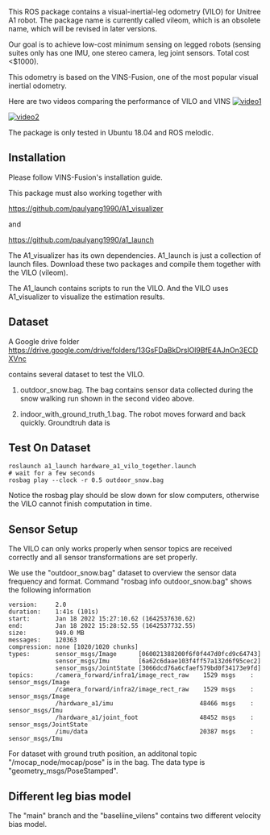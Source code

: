 This ROS package contains a visual-inertial-leg odometry (VILO) for Unitree A1 robot. The package name is currently called vileom, which is an obsolete name, which will be revised in later versions. 

Our goal is to achieve low-cost minimum sensing on legged robots (sensing suites only has one IMU, one stereo camera, leg joint sensors. Total cost <$1000).

This odometry is based on the VINS-Fusion, one of the most popular visual inertial odometry.

Here are two videos comparing the performance of VILO and VINS
[![video1](https://img.youtube.com/vi/jq9ijL9z3RI/0.jpg)](https://www.youtube.com/watch?v=jq9ijL9z3RI)

[![video2](https://img.youtube.com/vi/oNwwQ0l-O4U/0.jpg)](https://www.youtube.com/watch?v=oNwwQ0l-O4U)


The package is only tested in Ubuntu 18.04 and ROS melodic. 

## Installation
Please follow VINS-Fusion's installation guide. 


This package must also working together with 

https://github.com/paulyang1990/A1_visualizer

and

https://github.com/paulyang1990/a1_launch

The A1_visualizer has its own dependencies. A1_launch is just a collection of launch files. Download these two packages and compile them together with the VILO (vileom).

The A1_launch contains scripts to run the VILO. And the VILO uses A1_visualizer to visualize the estimation results. 

## Dataset
A Google drive folder https://drive.google.com/drive/folders/13GsFDaBkDrslOl9BfE4AJnOn3ECDXVnc

contains several dataset to test the VILO. 

1. outdoor_snow.bag. The bag contains sensor data collected during the snow walking run shown in the second video above. 

2. indoor_with_ground_truth_1.bag. The robot moves forward and back quickly. Groundtruh data is 

## Test On Dataset

```
roslaunch a1_launch hardware_a1_vilo_together.launch
# wait for a few seconds
rosbag play --clock -r 0.5 outdoor_snow.bag
```
Notice the rosbag play should be slow down for slow computers, otherwise the VILO cannot finish computation in time. 
## Sensor Setup
The VILO can only works properly when sensor topics are received correctly and all sensor transformations are set properly. 

We use the "outdoor_snow.bag" dataset to overview the sensor data frequency and format. Command "rosbag info outdoor_snow.bag" shows the following information
```
version:     2.0
duration:    1:41s (101s)
start:       Jan 18 2022 15:27:10.62 (1642537630.62)
end:         Jan 18 2022 15:28:52.55 (1642537732.55)
size:        949.0 MB
messages:    120363
compression: none [1020/1020 chunks]
types:       sensor_msgs/Image      [060021388200f6f0f447d0fcd9c64743]
             sensor_msgs/Imu        [6a62c6daae103f4ff57a132d6f95cec2]
             sensor_msgs/JointState [3066dcd76a6cfaef579bd0f34173e9fd]
topics:      /camera_forward/infra1/image_rect_raw    1529 msgs    : sensor_msgs/Image     
             /camera_forward/infra2/image_rect_raw    1529 msgs    : sensor_msgs/Image     
             /hardware_a1/imu                        48466 msgs    : sensor_msgs/Imu       
             /hardware_a1/joint_foot                 48452 msgs    : sensor_msgs/JointState
             /imu/data                               20387 msgs    : sensor_msgs/Imu

```
For dataset with ground truth position, an additonal topic "/mocap_node/mocap/pose" is in the bag. The data type is "geometry_msgs/PoseStamped".


## Different leg bias model
The "main" branch and the "baseliine_vilens" contains two different velocity bias model. 